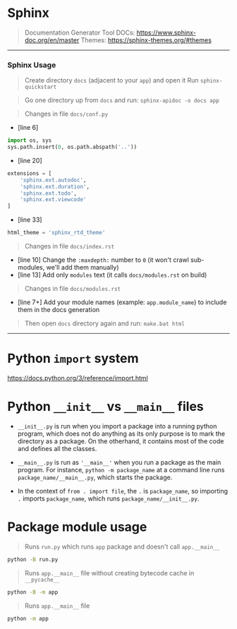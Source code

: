 
# Sphinx
> Documentation Generator Tool
> DOCs:    https://www.sphinx-doc.org/en/master
> Themes:  https://sphinx-themes.org/#themes

------------

### Sphinx Usage

> Create directory `docs`  (adjacent to your `app`) and open it
> Run `sphinx-quickstart`

> Go one directory up from `docs` and run:
  `sphinx-apidoc -o docs app`

> Changes in file `docs/conf.py`
+ [line 6]
```py
import os, sys
sys.path.insert(0, os.path.abspath('..'))
```
+ [line 20]
```py
extensions = [
    'sphinx.ext.autodoc',
    'sphinx.ext.duration',
    'sphinx.ext.todo',
    'sphinx.ext.viewcode'
]
```
+ [line 33]
```py
html_theme = 'sphinx_rtd_theme'
```

> Changes in file `docs/index.rst`
+ [line 10] Change the `:maxdepth:` number to `0`
            (it won't crawl sub-modules, we'll add them manually)
+ [line 13] Add only `modules` text
            (it calls `docs/modules.rst` on build)

> Changes in file `docs/modules.rst`
+ [line 7+] Add your module names (example: `app.module_name`)
            to include them in the docs generation

> Then open `docs` directory again and run:
  `make.bat html`

------------

# Python `import` system
  https://docs.python.org/3/reference/import.html


# Python `__init__` vs `__main__` files

- `__init__.py` is run when you import a package into a running python program,
  which does not do anything as its only purpose is to mark the directory as a package.
  On the otherhand, it contains most of the code and defines all the classes.

- `__main__.py` is run as `'__main__'` when you run a package as the main program.
  For instance, `python -m package_name` at a command line runs `package_name/__main__.py`,
  which starts the package.

- In the context of `from . import file`, the `.` is `package_name`,
  so importing `.` imports `package_name`, which runs `package_name/__init__.py`.


# Package module usage

> Runs `run.py` which runs `app` package and doesn't call `app.__main__`
```cmd
python -B run.py
```

>  Runs `app.__main__` file without creating bytecode cache in `__pycache__`
```cmd
python -B -m app
```

>  Runs `app.__main__` file
```cmd
python -m app
```